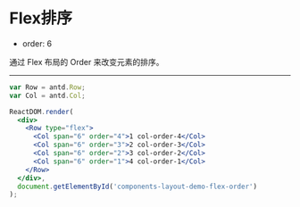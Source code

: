 # Flex排序

- order: 6 

通过 Flex 布局的 Order 来改变元素的排序。


---


````jsx
var Row = antd.Row;
var Col = antd.Col;

ReactDOM.render(
  <div>
    <Row type="flex">
      <Col span="6" order="4">1 col-order-4</Col>
      <Col span="6" order="3">2 col-order-3</Col>
      <Col span="6" order="2">3 col-order-2</Col>
      <Col span="6" order="1">4 col-order-1</Col>
    </Row>
  </div>,
  document.getElementById('components-layout-demo-flex-order')
);

````




